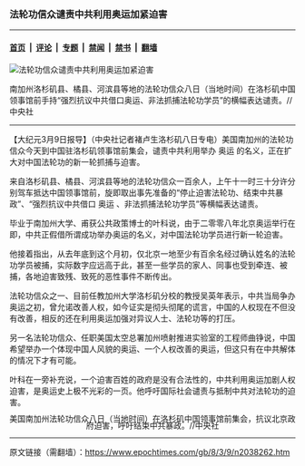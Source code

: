 ### 法轮功信众谴责中共利用奥运加紧迫害

---

#### [首页](../../../..?n2038262) &nbsp;|&nbsp; [评论](../../../../../epoch-comment?n2038262) &nbsp;|&nbsp; [专题](../../../../../epoch-special?n2038262) &nbsp;|&nbsp; [禁闻](../../../../../epoch-news?n2038262) &nbsp;|&nbsp; [禁书](../../../../../books?n2038262) &nbsp;|&nbsp; [翻墙](https://github.com/gfw-breaker/nogfw/blob/master/README.md?n2038262)


<div><img alt="法轮功信众谴责中共利用奥运加紧迫害" class="attachment-djy_600_400 size-djy_600_400 wp-post-image" src="https://i.epochtimes.com/assets/uploads/2008/03/803090952531538.jpg"/>
<div class="caption">
 <p>
  南加州洛杉矶县、橘县、河滨县等地的法轮功信众八日（当地时间）在洛杉矶中国领事馆前手持“强烈抗议中共借口奥运、非法抓捕法轮功学员”的横幅表达谴责。//中央社
 </p>
</div></div><hr/><div class="post_content" id="artbody" itemprop="articleBody">
 <!-- article content begin -->
 <p>
  【大纪元3月9日报导】（中央社记者褚卢生洛杉矶八日专电）美国南加州的法轮功信众今天到中国驻洛杉矶领事馆前集会，谴责中共利用举办
  <ok href="https://www.epochtimes.com/gb/tag/%E5%A5%A5%E8%BF%90.html">
   奥运
  </ok>
  的名义，正在扩大对中国法轮功的新一轮抓捕与迫害。
 </p>
 <p>
  来自洛杉矶县、橘县、河滨县等地的法轮功信众一百余人，上午十一时三十分许分别驾车抵达中国领事馆前，旋即取出事先准备的“停止迫害法轮功、结束中共暴政”、“强烈抗议中共借口
  <ok href="https://www.epochtimes.com/gb/tag/%E5%A5%A5%E8%BF%90.html">
   奥运
  </ok>
  、非法抓捕法轮功学员”等横幅表达谴责。
 </p>
 <p>
  毕业于南加州大学、甫获公共政策博士的叶科说，由于二零零八年北京奥运举行在即，中共正假借所谓成功举办奥运的名义，对中国法轮功学员进行新一轮迫害。
 </p>
 <p>
  他接着指出，从去年底到这个月初，仅北京一地至少有百余名经过确认姓名的法轮功学员被捕，实际数字应远高于此，甚至一些学员的家人、同事也受到牵连、被捕，各地迫害致残、致死的恶性事件不断传出。
 </p>
 <p>
  法轮功信众之一、目前任教加州大学洛杉矶分校的教授吴英年表示，中共当局争办奥运之初，曾允诺改善人权，如今证实是彻头彻尾的谎言，中国的人权现在不但没有改善，相反的还在利用奥运加强对异议人士、法轮功等的打压。
 </p>
 <p>
  另一名法轮功信众、任职美国太空总署加州喷射推进实验室的工程师曲铮说，中国希望举办一个体现中国人风貌的奥运、一个人权改善的奥运，但这只有在中共解体的情况下才有可能。
 </p>
 <p>
  叶科在一旁补充说，一个迫害百姓的政府是没有合法性的，中共利用奥运加剧人权迫害，是奥运史上极不光彩的一页。他呼吁国际社会谴责与抵制中共对法轮功的迫害。
 </p>
 <p>
  <!--image v 1.0-->
 </p>
 <div style="line-height: 90%; text-align: center;">
  <ok href=" https://i.epochtimes.com/assets/uploads/2008/03/803090952541538.jpg" rel="noreferrer noopener" target="_blank">
   <img alt="" class="size-medium wp-image-7838587" src="https://i.epochtimes.com/assets/uploads/2008/03/803090952541538.jpg" title=""/>
  </ok>
  <br/>
  <span class="bn12">
   美国南加州法轮功信众八日（当地时间）在洛杉矶中国领事馆前集会，抗议北京政府迫害，呼吁结束中共暴政。//中央社
  </span>
 </div>
 <p>
  <!-- -->
 </p>
 <!-- article content end -->
 <div id="below_article_ad">
 </div>
</div>


---

原文链接（需翻墙）：https://www.epochtimes.com/gb/8/3/9/n2038262.htm